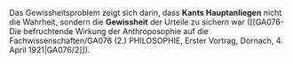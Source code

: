 
Das Gewissheitsproblem zeigt sich darin, dass **Kants Hauptanliegen** nicht die Wahrheit, sondern die **Gewissheit** der Urteile zu sichern war ([[GA076-Die befruchtende Wirkung der Anthroposophie auf die Fachwissenschaften/GA076 (2.) PHILOSOPHIE, Erster Vortrag, Dornach, 4. April 1921|GA076/2]]).
